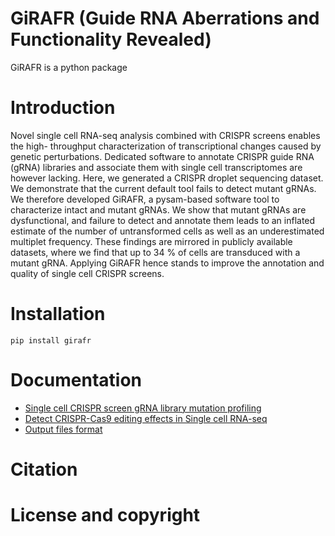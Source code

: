 # GiRAFR (Guide RNA Aberrations and Functionality Revealed)

GiRAFR is a python package 

# Introduction

Novel single cell RNA-seq analysis combined with CRISPR screens enables the high- throughput characterization of transcriptional changes caused by genetic perturbations. Dedicated software to annotate CRISPR guide RNA (gRNA) libraries and associate them with single cell transcriptomes are however lacking. Here, we generated a CRISPR droplet sequencing dataset. We demonstrate that the current default tool fails to detect mutant gRNAs. We therefore developed GiRAFR, a pysam-based software tool to characterize intact and mutant gRNAs. We show that mutant gRNAs are dysfunctional, and failure to detect and annotate them leads to an inflated estimate of the number of untransformed cells as well as an underestimated multiplet frequency. These findings are mirrored in publicly available datasets, where we find that up to 34 % of cells are transduced with a mutant gRNA. Applying GiRAFR hence stands to improve the annotation and quality of single cell CRISPR screens.

# Installation

``pip install girafr``

# Documentation
* [Single cell CRISPR screen gRNA library mutation profiling](https://girafr.readthedocs.io/en/latest/gRNA_mutation.html)
* [Detect CRISPR-Cas9 editing effects in Single cell RNA-seq](https://girafr.readthedocs.io/en/latest/editing_effect.html)
* [Output files format](https://girafr.readthedocs.io/en/latest/output.html)

# Citation

# License and copyright


